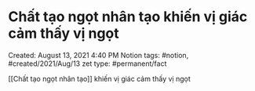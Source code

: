 # Chất tạo ngọt nhân tạo khiến vị giác cảm thấy vị ngọt

Created: August 13, 2021 4:40 PM
Notion tags: #notion, #created/2021/Aug/13
zet type: #permanent/fact

[[Chất tạo ngọt nhân tạo]] khiến vị giác cảm thấy vị ngọt